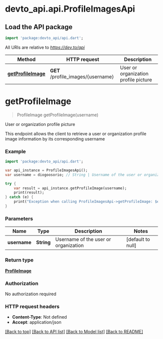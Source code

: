 # devto_api.api.ProfileImagesApi

## Load the API package
```dart
import 'package:devto_api/api.dart';
```

All URIs are relative to *https://dev.to/api*

Method | HTTP request | Description
------------- | ------------- | -------------
[**getProfileImage**](ProfileImagesApi.md#getProfileImage) | **GET** /profile_images/{username} | User or organization profile picture


# **getProfileImage**
> ProfileImage getProfileImage(username)

User or organization profile picture

This endpoint allows the client to retrieve a user or organization profile image information by its corresponding username 

### Example 
```dart
import 'package:devto_api/api.dart';

var api_instance = ProfileImagesApi();
var username = diogoosorio; // String | Username of the user or organization

try { 
    var result = api_instance.getProfileImage(username);
    print(result);
} catch (e) {
    print("Exception when calling ProfileImagesApi->getProfileImage: $e\n");
}
```

### Parameters

Name | Type | Description  | Notes
------------- | ------------- | ------------- | -------------
 **username** | **String**| Username of the user or organization | [default to null]

### Return type

[**ProfileImage**](ProfileImage.md)

### Authorization

No authorization required

### HTTP request headers

 - **Content-Type**: Not defined
 - **Accept**: application/json

[[Back to top]](#) [[Back to API list]](../README.md#documentation-for-api-endpoints) [[Back to Model list]](../README.md#documentation-for-models) [[Back to README]](../README.md)

